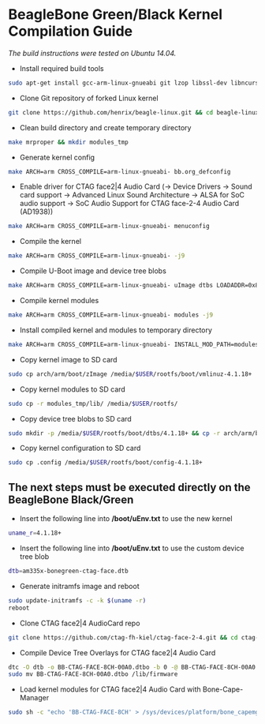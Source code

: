 # BeagleBone Green/Black Kernel Compilation Guide

*The build instructions were tested on Ubuntu 14.04.*

+ Install required build tools
```bash
sudo apt-get install gcc-arm-linux-gnueabi git lzop libssl-dev libncurses5-dev wget u-boot-tools git
```
+ Clone Git repository of forked Linux kernel
```bash
git clone https://github.com/henrix/beagle-linux.git && cd beagle-linux
```
+ Clean build directory and create temporary directory
```bash
make mrproper && mkdir modules_tmp
```
+ Generate kernel config
```bash
make ARCH=arm CROSS_COMPILE=arm-linux-gnueabi- bb.org_defconfig
```
+ Enable driver for CTAG face2|4 Audio Card (→ Device Drivers → Sound card support → Advanced Linux Sound Architecture → ALSA for SoC audio support → SoC Audio Support for CTAG face-2-4 Audio Card (AD1938))
```bash
make ARCH=arm CROSS_COMPILE=arm-linux-gnueabi- menuconfig
```
+ Compile the kernel
```bash
make ARCH=arm CROSS_COMPILE=arm-linux-gnueabi- -j9
```
+ Compile U-Boot image and device tree blobs
```bash
make ARCH=arm CROSS_COMPILE=arm-linux-gnueabi- uImage dtbs LOADADDR=0x80008000 -j9
```
+ Compile kernel modules
```bash
make ARCH=arm CROSS_COMPILE=arm-linux-gnueabi- modules -j9
```
+ Install compiled kernel and modules to temporary directory
```bash
make ARCH=arm CROSS_COMPILE=arm-linux-gnueabi- INSTALL_MOD_PATH=modules_tmp modules_install
```
+ Copy kernel image to SD card
```bash
sudo cp arch/arm/boot/zImage /media/$USER/rootfs/boot/vmlinuz-4.1.18+
```
+ Copy kernel modules to SD card
```bash
sudo cp -r modules_tmp/lib/ /media/$USER/rootfs/
```
+ Copy device tree blobs to SD card
```bash
sudo mkdir -p /media/$USER/rootfs/boot/dtbs/4.1.18+ && cp -r arch/arm/boot/dts/*.dtb /media/$USER/rootfs/boot/dtbs/4.1.18+/
```
+ Copy kernel configuration to SD card
```bash
sudo cp .config /media/$USER/rootfs/boot/config-4.1.18+
```
## The next steps must be executed directly on the BeagleBone Black/Green
+ Insert the following line into **/boot/uEnv.txt** to use the new kernel
```bash
uname_r=4.1.18+
```
+ Insert the following line into **/boot/uEnv.txt** to use the custom device tree blob
```bash
dtb=am335x-bonegreen-ctag-face.dtb
```
+ Generate initramfs image and reboot
```bash
sudo update-initramfs -c -k $(uname -r)
reboot
```
+ Clone CTAG face2|4 AudioCard repo
```bash
git clone https://github.com/ctag-fh-kiel/ctag-face-2-4.git && cd ctag-face-2-4/device-tree-overlays
```
+ Compile Device Tree Overlays for CTAG face2|4 Audio Card
```bash
dtc -O dtb -o BB-CTAG-FACE-8CH-00A0.dtbo -b 0 -@ BB-CTAG-FACE-8CH-00A0.dts
sudo mv BB-CTAG-FACE-8CH-00A0.dtbo /lib/firmware
```
+ Load kernel modules for CTAG face2|4 Audio Card with Bone-Cape-Manager
```bash
sudo sh -c "echo 'BB-CTAG-FACE-8CH' > /sys/devices/platform/bone_capemgr/slots"
```
